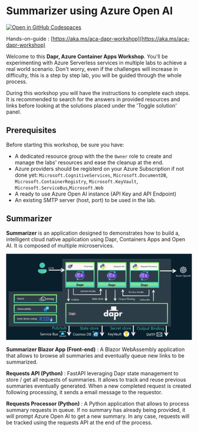 # Summarizer using Azure Open AI

[![Open in GitHub Codespaces](https://github.com/codespaces/badge.svg)](https://codespaces.new/reidav/aca-dapr-openai-workshop?quickstart=1)

Hands-on-guide : [https://aka.ms/aca-dapr-workshop](https://aka.ms/aca-dapr-workshop)

Welcome to this **Dapr, Azure Container Apps Workshop**. You'll be experimenting with Azure Serverless services in multiple labs to achieve a real world scenario. Don't worry, even if the challenges will increase in difficulty, this is a step by step lab, you will be guided through the whole process.

During this workshop you will have the instructions to complete each steps. It is recommended to search for the answers in provided resources and links before looking at the solutions placed under the 'Toggle solution' panel.

## Prerequisites

Before starting this workshop, be sure you have:

- A dedicated resource group with the the `Owner` role to create and manage the labs' resources and ease the cleanup at the end.
- Azure providers should be registerd on your Azure Subscription if not done yet: `Microsoft.CognitiveServices`, `Microsoft.DocumentDB`, `Microsoft.ContainerRegistry`, `Microsoft.KeyVault`, `Microsoft.ServiceBus`,`Microsoft.Web`
- A ready to use Azure Open AI instance (API Key and API  Endpoint)
- An existing SMTP server (host, port) to be used in the lab.

## Summarizer

**Summarizer** is an application designed to demonstrates how to build a, intelligent cloud native application using Dapr, Containers Apps and Open AI. It is composed of multiple microservices.

![SummarizeArchitecture](docs/assets/images/summarizer-dapr-aca.png)

**Summarizer Blazor App (Front-end)** : A Blazor WebAssembly application that allows to browse all summaries and eventually queue new links to be summarized.

**Requests API (Python)** : FastAPI leveraging Dapr state management to store / get all requests of summaries. It allows to track and reuse previous summaries eventually generated. When a new completed request is created following processing, it sends a email message to the requestor.

**Requests Processor (Python)** : A Python application that allows to process summary requests in queue. If no summary has already being provided, it will prompt Azure Open AI to get a new summary. In any case, requests will be tracked using the requests API at the end of the process.

